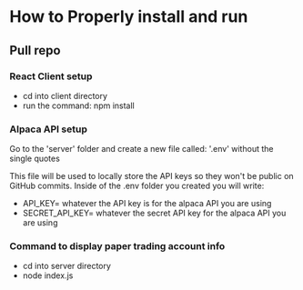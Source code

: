 # How to Properly install and run
## Pull repo

### React Client setup
* cd into client directory
* run the command: npm install

### Alpaca API setup
Go to the 'server' folder and create a new file called: '.env' without the single quotes

This file will be used to locally store the API keys so they won't be public on GitHub commits. Inside of the .env folder you created you will write:

* API_KEY= whatever the API key is for the alpaca API you are using
* SECRET_API_KEY= whatever the secret API key for the alpaca API you are using

### Command to display paper trading account info
* cd into server directory
* node index.js


